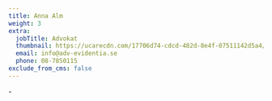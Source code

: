 ```yaml
---
title: Anna Alm
weight: 3
extra:
  jobTitle: Advokat
  thumbnail: https://ucarecdn.com/17706d74-cdcd-482d-8e4f-07511142d5a4/
  email: info@adv-evidentia.se
  phone: 08-7850115
exclude_from_cms: false
---
```

\-
